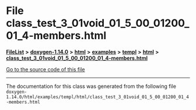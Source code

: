 

# File class\_test\_3\_01void\_01\_5\_00\_01200\_01\_4-members.html



[**FileList**](files.md) **>** [**doxygen-1.14.0**](dir_9d5bad020669189c90cda983471be5d0.md) **>** [**html**](dir_05d1fd8a7cdd04f638f8b23196de02e2.md) **>** [**examples**](dir_aa52e73a32d193037813a53dcfe817b6.md) **>** [**templ**](dir_a962d82ba20a6bdb2db40fe5433057e5.md) **>** [**html**](dir_a52889122f050db694c99961ed108494.md) **>** [**class\_test\_3\_01void\_01\_5\_00\_01200\_01\_4-members.html**](class__test__3__01void__01__5__00__01200__01__4-members_8html.md)

[Go to the source code of this file](class__test__3__01void__01__5__00__01200__01__4-members_8html_source.md)





































































------------------------------
The documentation for this class was generated from the following file `doxygen-1.14.0/html/examples/templ/html/class_test_3_01void_01_5_00_01200_01_4-members.html`

